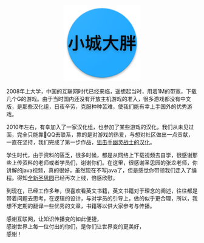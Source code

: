 <p align="center">
   <img width="200" src="avatar.png">
</p>


2008年上大学，中国的互联网时代已经来临，遥想起当时，用着1M的带宽，下载几个G的游戏。由于当时国内还没有开放主机游戏的准入，很多游戏都没有中文版，是那些汉化组，日夜辛劳，克服种种苦难，使我们能有幸上手国外的优秀游戏。

2010年左右，有幸加入了一家汉化组，也参加了某些游戏的汉化，我们从未见过面，完全只能靠QQ去联系，靠的是对游戏的热爱，与想对社区做出一点贡献，一直在坚持，我们完成了第一步作品，[狙击手幽灵战士的汉化](http://game.ali213.net/forum.php?mod=viewthread&ordertype=1&tid=3286047)。

学生时代，由于资料的匮乏，很多时候，都是从网络上下载视频去自学，很感谢那些上传资料的老师或者学员们，谢谢你们。在这里，很感谢圣思园的张龙老师，你讲解的java视频，真的很好，虽然现在不写java了，但是感觉你带领我们走入了编程。得知[全新圣思园](http://www.iprogramming.cn/)已经再次上线，倍感欣慰。

到现在，已经工作多年，很喜欢看英文书籍，英文书籍对于理念的阐述，往往都是带着问题去思考，在逻辑的设计，与对学员的引导上，做的似乎更合理，所以，我想不定期的翻译一些优秀的文章，书籍等以供大家参考与传播。

感谢互联网，让知识传播变的如此便捷，  
感谢世界上每一位付出的你们，是你们让世界变的更美好，  
感谢！
